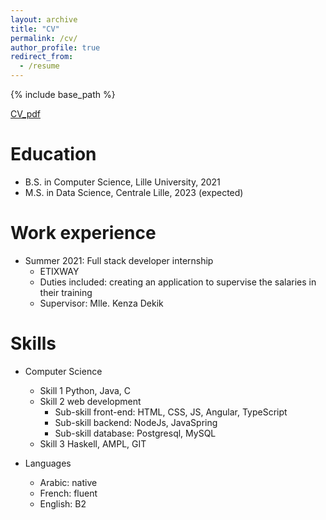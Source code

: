 ```yaml
---
layout: archive
title: "CV"
permalink: /cv/
author_profile: true
redirect_from:
  - /resume 
---
```


{% include base_path %}

[CV_pdf](../assets/pdfs/CV_ELHAJJCHEHDE_Yassin_English.pdf)

Education
======
* B.S. in Computer Science, Lille University, 2021
* M.S. in Data Science, Centrale Lille, 2023 (expected)

Work experience
======
* Summer 2021: Full stack developer internship
  * ETIXWAY
  * Duties included: creating an application to supervise the salaries in their training
  * Supervisor: Mlle. Kenza Dekik

  
Skills
======
* Computer Science
  * Skill 1 Python, Java, C
  * Skill 2 web development
    * Sub-skill  front-end: HTML, CSS, JS, Angular, TypeScript
    * Sub-skill backend: NodeJs, JavaSpring
    * Sub-skill database: Postgresql, MySQL
  * Skill 3 Haskell, AMPL, GIT

* Languages       
  * Arabic: native
  * French: fluent 
  * English: B2


 
